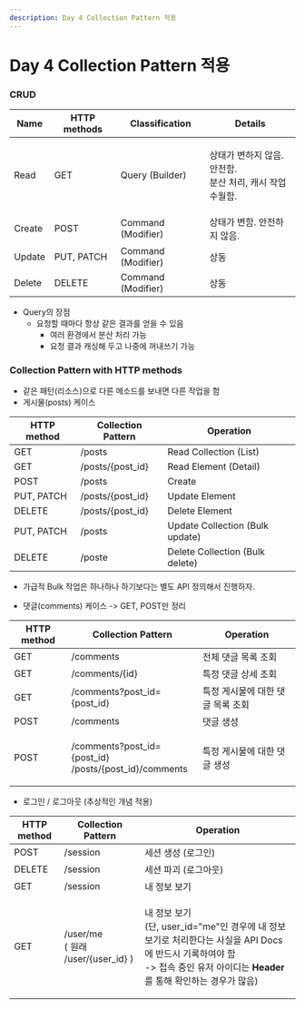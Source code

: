 ```yaml
---
description: Day 4 Collection Pattern 적용
---
```


# Day 4 Collection Pattern 적용

### CRUD

| Name   | HTTP methods | Classification     | Details                                      |
| ------ | ------------ | ------------------ | -------------------------------------------- |
| Read   | GET          | Query (Builder)    | <p>상태가 변하지 않음. 안전함.<br>분산 처리, 캐시 작업 수월함.</p> |
| Create | POST         | Command (Modifier) | 상태가 변함. 안전하지 않음.                             |
| Update | PUT, PATCH   | Command (Modifier) | 상동                                           |
| Delete | DELETE       | Command (Modifier) | 상동                                           |

* Query의 장점
  * 요청할 때마다 항상 같은 결과를 얻을 수 있음
    * 여러 환경에서 분산 처리 가능
    * 요청 결과 캐싱해 두고 나중에 꺼내쓰기 가능

### Collection Pattern with HTTP methods

* 같은 패턴(리소스)으로 다른 메소드를 보내면 다른 작업을 함
* 게시물(posts) 케이스

| HTTP method | Collection Pattern | Operation                       |
| ----------- | ------------------ | ------------------------------- |
| GET         | /posts             | Read Collection (List)          |
| GET         | /posts/{post\_id}  | Read Element (Detail)           |
| POST        | /posts             | Create                          |
| PUT, PATCH  | /posts/{post\_id}  | Update Element                  |
| DELETE      | /posts/{post\_id}  | Delete Element                  |
| PUT, PATCH  | /posts             | Update Collection (Bulk update) |
| DELETE      | /poste             | Delete Collection (Bulk delete) |

* 가급적 Bulk 작업은 하나하나 하기보다는 별도 API 정의해서 진행하자.



* 댓글(comments) 케이스 -> GET, POST만 정리

| HTTP method | Collection Pattern                                              | Operation           |
| ----------- | --------------------------------------------------------------- | ------------------- |
| GET         | /comments                                                       | 전체 댓글 목록 조회         |
| GET         | /comments/{id}                                                  | 특정 댓글 상세 조회         |
| GET         | /comments?post\_id={post\_id}                                   | 특정 게시물에 대한 댓글 목록 조회 |
| POST        | /comments                                                       | 댓글 생성               |
| POST        | <p>/comments?post_id={post_id}<br>/posts/{post_id}/comments</p> | 특정 게시물에 대한 댓글 생성    |

* 로그인 / 로그아웃 (추상적인 개념 적용)

| HTTP method | Collection Pattern                         | Operation                                                                                                                                     |
| ----------- | ------------------------------------------ | --------------------------------------------------------------------------------------------------------------------------------------------- |
| POST        | /session                                   | 세션 생성 (로그인)                                                                                                                                   |
| DELETE      | /session                                   | 세션 파괴 (로그아웃)                                                                                                                                  |
| GET         | /session                                   | 내 정보 보기                                                                                                                                       |
| GET         | <p>/user/me<br>( 원래 /user/{user_id}  )</p> | <p>내 정보 보기<br>(단, user_id="me"인 경우에 내 정보 보기로 처리한다는 사실을 API Docs에 반드시 기록하여야 함<br>-> 접속 중인 유저 아이디는 <strong>Header</strong>를 통해 확인하는 경우가 많음)</p> |

